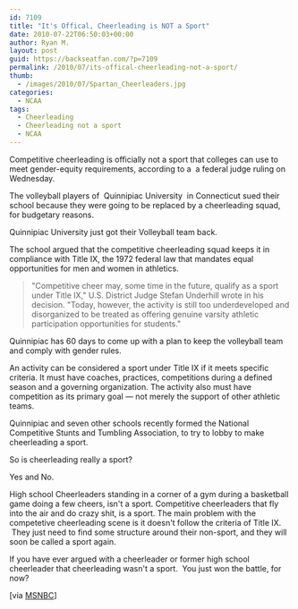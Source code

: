 ```yaml
---
id: 7109
title: "It's Offical, Cheerleading is NOT a Sport"
date: 2010-07-22T06:50:03+00:00
author: Ryan M.
layout: post
guid: https://backseatfan.com/?p=7109
permalink: /2010/07/its-offical-cheerleading-not-a-sport/
thumb:
  - /images/2010/07/Spartan_Cheerleaders.jpg
categories:
  - NCAA
tags:
  - Cheerleading
  - Cheerleading not a sport
  - NCAA
---
```


<div class="entry">
  <p>
    Competitive cheerleading is officially not a sport that colleges can use to meet gender-equity requirements, according to a  a federal judge ruling on Wednesday.
  </p>

  <p>
    The volleyball players of  Quinnipiac University  in Connecticut sued their school because they were going to be replaced by a cheerleading squad, for budgetary reasons.
  </p>

  <p>
    Quinnipiac University just got their Volleyball team back.
  </p>

  <p>
    The school argued that the competitive cheerleading squad keeps it in compliance with Title IX, the 1972 federal law that mandates equal opportunities for men and women in athletics.
  </p>

  <blockquote>
    <p>
      "Competitive cheer may, some time in the future, qualify as a sport under Title IX," U.S. District Judge Stefan Underhill wrote in his decision. "Today, however, the activity is still too underdeveloped and disorganized to be treated as offering genuine varsity athletic participation opportunities for students."
    </p>
  </blockquote>

  <p>
    Quinnipiac has 60 days to come up with a plan to keep the volleyball team and comply with gender rules.
  </p>

  <p>
    An activity can be considered a sport under Title IX if it meets specific criteria. It must have coaches, practices, competitions during a defined season and a governing organization. The activity also must have competition as its primary goal — not merely the support of other athletic teams.
  </p>

  <p>
    Quinnipiac and seven other schools recently formed the National Competitive Stunts and Tumbling Association, to try to lobby to make cheerleading a sport.
  </p>

  <p>
    So is cheerleading really a sport?
  </p>

  <p>
    Yes and No.
  </p>

  <p>
    High school Cheerleaders standing in a corner of a gym during a basketball game doing a few cheers, isn't a sport. Competitive cheerleaders that fly into the air and do crazy shit, is a sport. The main problem with the competetive cheerleading scene is it doesn't follow the criteria of Title IX.  They just need to find some structure around their non-sport, and they will soon be called a sport again.
  </p>

  <p>
    If you have ever argued with a cheerleader or former high school cheerleader that cheerleading wasn't a sport.  You just won the battle, for now?
  </p>

  <p>
  </p>

  <p>
    [via <a href="https://www.msnbc.msn.com/id/38347400/?GT1=43001">MSNBC</a>]
  </p>
</div>
